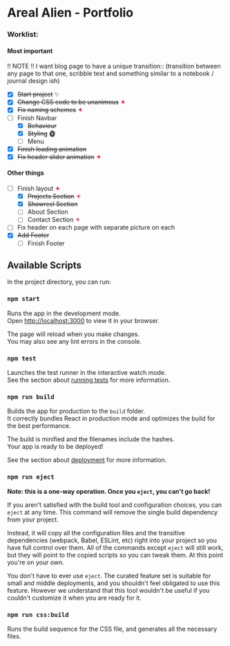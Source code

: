 # Areal Alien - Portfolio

### Worklist:

#### Most important

!! NOTE !! I want blog page to have a unique transition:: (transition between any page to that one, scribble text and something similar to a notebook / journal design ish)

- [x] ~~Start project~~ <span>✨</span>
- [x] ~~Change CSS code to be unanimous~~ <span style="color:#ff213b">**✦**</span>
- [x] ~~Fix naming schemes~~ <span style="color:#ff213b">**✦**</span>
- [ ] Finish Navbar
    - [x] ~~Behaviour~~
    - [x] ~~Styling~~ <span>**🌞**</span>
    - [ ] Menu
- [x] ~~Finish loading animation~~
- [x] ~~Fix header slider animation~~ <span style="color:#ff213b">**✦**</span>

#### Other things

- [ ] Finish layout <span style="color:#ff213b">**✦**</span>
  - [x] ~~Projects Section~~ <span style="color:#ff4d61">**✦**</span>
  - [x] ~~Showreel Section~~
  - [ ] About Section
  - [ ] Contact Section <span style="color:#ff4d61">**✦**</span>
- [ ] Fix header on each page with separate picture on each 
- [x] ~~Add Footer~~
  - [ ] Finish Footer

## Available Scripts

In the project directory, you can run:

### `npm start`

Runs the app in the development mode.\
Open [http://localhost:3000](http://localhost:3000) to view it in your browser.

The page will reload when you make changes.\
You may also see any lint errors in the console.

### `npm test`

Launches the test runner in the interactive watch mode.\
See the section about [running tests](https://facebook.github.io/create-react-app/docs/running-tests) for more information.

### `npm run build`

Builds the app for production to the `build` folder.\
It correctly bundles React in production mode and optimizes the build for the best performance.

The build is minified and the filenames include the hashes.\
Your app is ready to be deployed!

See the section about [deployment](https://facebook.github.io/create-react-app/docs/deployment) for more information.

### `npm run eject`

**Note: this is a one-way operation. Once you `eject`, you can't go back!**

If you aren't satisfied with the build tool and configuration choices, you can `eject` at any time. This command will remove the single build dependency from your project.

Instead, it will copy all the configuration files and the transitive dependencies (webpack, Babel, ESLint, etc) right into your project so you have full control over them. All of the commands except `eject` will still work, but they will point to the copied scripts so you can tweak them. At this point you're on your own.

You don't have to ever use `eject`. The curated feature set is suitable for small and middle deployments, and you shouldn't feel obligated to use this feature. However we understand that this tool wouldn't be useful if you couldn't customize it when you are ready for it.

### `npm run css:build`

Runs the build sequence for the CSS file, and generates all the necessary files.
